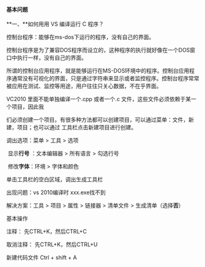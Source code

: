 #### 基本问题

**一、**如何用用 VS 编译运行 C 程序？



控制台程序：能够在ms-dos下运行的程序，没有自己的界面。

控制台程序是为了兼容DOS程序而设立的，这种程序的执行就好像在一个DOS窗口中执行一样，没有自己的界面。

所谓的控制台应用程序，就是能够运行在MS-DOS环境中的程序。控制台应用程序通常没有可视化的界面，只是通过字符串来显示或者监控程序。控制台程序常常被应用在测试、监控等用途，用户往往只关心数据，不在乎界面。



VC2010 里面不能单独编译一个.cpp 或者一个.c 文件，这些文件必须依赖于某一个项目，因此我

们必须创建一个项目。有很多种方法都可以创建项目，可以通过菜单：文件，新建，项目；也可以通过
工具栏点击新建项目进行创建。

调出选项：菜单 > 工具 > 选项

​									显示**行号** ：文本编辑器 > 所有语言 > 勾选行号

​									修改**字体**：环境 > 字体和颜色

单击工具栏的空白区域，调出生成工具栏

出现问题：vs 2010编译时 xxx.exe找不到

解决方案：工具 > 项目 > 属性 > 链接器 > 清单文件 > 生成清单（选择**否**）



基本操作

注释：     	   先CTRL+K，然后CTRL+C

取消注释：  先CTRL+K，然后CTRL+U

新建代码文件 Ctrl + shift + A

